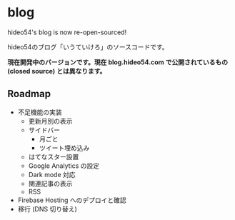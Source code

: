 # blog

hideo54's blog is now re-open-sourced!

hideo54のブログ「いうていけろ」のソースコードです。

**現在開発中のバージョンです。現在 blog.hideo54.com で公開されているもの (closed source) とは異なります。**

## Roadmap

* 不足機能の実装
    * 更新月別の表示
    * サイドバー
        * 月ごと
        * ツイート埋め込み
    * はてなスター設置
    * Google Analytics の設定
    * Dark mode 対応
    * 関連記事の表示
    * RSS
* Firebase Hosting へのデプロイと確認
* 移行 (DNS 切り替え)
